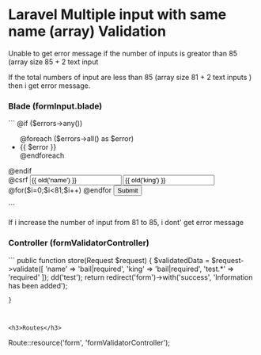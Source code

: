 <h1>Laravel Multiple input with same name (array) Validation</h1>

Unable to get error message if the number of inputs is greator than 85 (array size 85 + 2 text input

If the total numbers of input are less than 85 (array size 81  + 2 text inputs ) then i get error message. 

<h3>Blade (formInput.blade)</h3>
```
		@if ($errors->any())
			<div class="alert alert-danger">
				<ul>
					@foreach ($errors->all() as $error)
						<li>{{ $error }}</li>
					@endforeach
				</ul>
			</div>
		@endif			
       <div class="flex-center position-ref full-height">
			<form method="post" action="{{url('form')}}" id="infoForm" >
				@csrf
				<input type="text" class="form-control" name="name" placeholder="Section A" value="{{ old('name') }}">
				<input type="text" class="form-control" name="king" placeholder="Section A" value="{{ old('king') }}">
				@for($i=0;$i<81;$i++)
					<input type="hidden" name="test[]" value="{{$i}}">
				@endfor
				<button type="submit">Submit</button>
			</form>			
        </div>
```

If i increase the number of input from 81 to 85, i dont' get error message



<h3>Controller (formValidatorController)</h3>
  ```
  public function store(Request $request)
    {
		$validatedData = $request->validate([
			'name' => 'bail|required',
			'king' => 'bail|required',
			'test.*' => 'required'
		]);
		dd('test');
		return redirect('form')->with('success', 'Information has been added');    
		
    }
```
    

<h3>Routes</h3>
```
Route::resource('form', 'formValidatorController'); 
```
